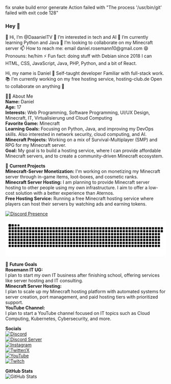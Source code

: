 fix snake build error 
generate Action failed with "The process '/usr/bin/git' failed with exit code 128"



<h3 align="left">Hey 👀</h3>
<p align="left">👋 Hi, I’m @DaaanielTV 👀 I’m interested in tech and AI 🌱 I’m currently learning Python and Java 💞️ I’m looking to collaborate on my Minecraft server 📫 How to reach me: email daniel.rosemann10@gmail.com 😄 Pronouns: he/him ⚡ Fun fact: doing stuff with Debian since 2018 I can HTML, CSS, JavaScript, Java, PHP, Python, and a bit of React.</p>
Hi, my name is Daniel 👋  
Self-taught developer  
Familiar with full-stack work. 📚  
I'm currently working on my free hosting service, hosting-club.de  
Open to collaborate on anything 🤝

🧑‍💻 About Me  
**Name:** Daniel  
**Age:** 17  
**Interests:** Web Programming, Software Programming, UI/UX Design, Minecraft, IT, Virtualisierung und Cloud Computing  
**Favorite Game:** Minecraft  
**Learning Goals:** Focusing on Python, Java, and improving my DevOps skills. Also interested in network security, cloud computing, and AI.  
**Minecraft Projects:** Working on a mix of Survival-Multiplayer (SMP) and RPG for my Minecraft server.  
**Goal:** My goal is to build a hosting service, where I can provide affordable Minecraft servers, and to create a community-driven Minecraft ecosystem.

📌 **Current Projects**  
**Minecraft-Server Monetization:** I'm working on monetizing my Minecraft server through in-game items, loot-boxes, and cosmetic ranks.  
**Minecraft Server Hosting:** I am planning to provide Minecraft server hosting to other people using my own infrastructure. I aim to offer a low-cost solution with a better experience than Aternos.  
**Free Hosting Service:** Running a free Minecraft hosting service where players can host their servers by watching ads and earning tokens.


[![Discord Presence](https://lanyard.cnrad.dev/api/1213567076997009421)](https://discord.com/users/1213567076997009421)

<picture>  
  <source media="(prefers-color-scheme: dark)" srcset="https://raw.githubusercontent.com/damianschoenberger/damianschoenberger/output/github-snake-dark.svg" />  
  <source media="(prefers-color-scheme: light)" srcset="https://raw.githubusercontent.com/damianschoenberger/damianschoenberger/output/github-snake.svg" />  
  <img alt="github-snake" src="https://raw.githubusercontent.com/damianschoenberger/damianschoenberger/output/github-snake.svg" />  
</picture>

🚀 **Future Goals**  
**Rosemann IT UG:**  
I plan to start my own IT business after finishing school, offering services like server hosting and IT consulting.  
**Minecraft Server Hosting:**  
I plan to scale up my Minecraft hosting platform with automated systems for server creation, port management, and paid hosting tiers with prioritized support.  
**YouTube Channel:**  
I plan to start a YouTube channel focused on IT topics such as Cloud Computing, Kubernetes, Cybersecurity, and more.

**Socials**  
[![Discord](https://img.shields.io/badge/profile-%234953c9.svg?style=for-the-badge&logo=discord&logoColor=white)](https://discord.com/users/1213567076997009421)  
[![Discord Server](https://img.shields.io/badge/server-%235865F2.svg?style=for-the-badge&logo=discord&logoColor=white)](https://discord.gg/your-server-link)  
[![Instagram](https://img.shields.io/badge/instagram-%23E4405F.svg?style=for-the-badge&logo=instagram&logoColor=white)](https://instagram.com/your-instagram-link)  
[![Twitter/X](https://img.shields.io/badge/twitter-%23000000.svg?style=for-the-badge&logo=x&logoColor=white)](https://twitter.com/your-twitter-link)  
[![YouTube](https://img.shields.io/badge/youtube-%23FF0000.svg?style=for-the-badge&logo=youtube&logoColor=white)](https://youtube.com/your-youtube-link)  
[![Twitch](https://img.shields.io/badge/twitch-%239146FF.svg?style=for-the-badge&logo=twitch&logoColor=white)](https://twitch.tv/your-twitch-link)

**GitHub Stats**  
![GitHub Stats](https://github-readme-stats.vercel.app/api?username=your-github-username&show_icons=true&hide_title=true&count_private=true&hide=prs&theme=radical)
